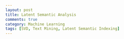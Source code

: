 ```yaml
---
layout: post
title: Latent Semantic Analysis
comments: true
category: Machine Learning
tags: [SVD, Text Mining, Latent Semantic Indexing]
---
```


